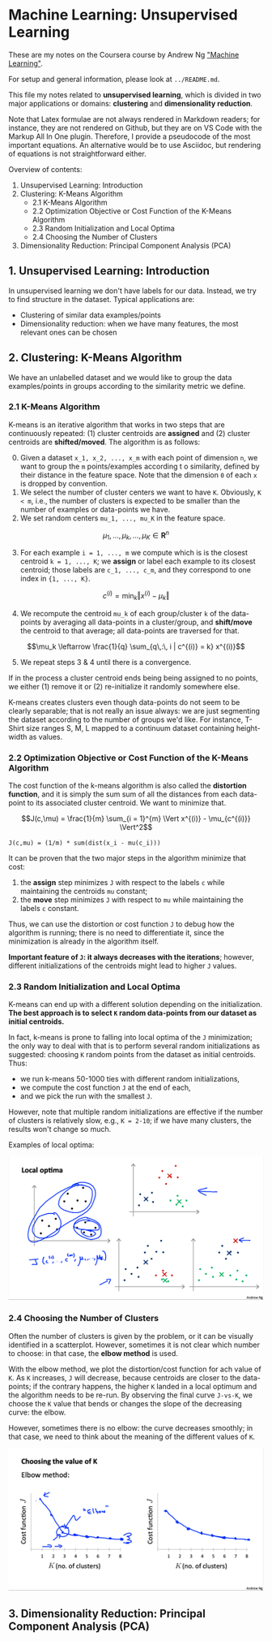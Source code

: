 # Machine Learning: Unsupervised Learning

These are my notes on the Coursera course by Andrew Ng ["Machine Learning"](https://www.coursera.org/learn/machine-learning).

For setup and general information, please look at `../README.md`.

This file my notes related to **unsupervised learning**, which is divided in two major applications or domains: **clustering** and **dimensionality reduction**.

Note that Latex formulae are not always rendered in Markdown readers; for instance, they are not rendered on Github, but they are on VS Code with the Markup All In One plugin.
Therefore, I provide a pseudocode of the most important equations.
An alternative would be to use Asciidoc, but rendering of equations is not straightforward either.

Overview of contents:

1. Unsupervised Learning: Introduction
2. Clustering: K-Means Algorithm
   - 2.1 K-Means Algorithm
   - 2.2 Optimization Objective or Cost Function of the K-Means Algorithm
   - 2.3 Random Initialization and Local Optima
   - 2.4 Choosing the Number of Clusters
3. Dimensionality Reduction: Principal Component Analysis (PCA)

## 1. Unsupervised Learning: Introduction

In unsupervised learning we don't have labels for our data. Instead, we try to find structure in the dataset. Typical applications are:

- Clustering of similar data examples/points
- Dimensionality reduction: when we have many features, the most relevant ones can be chosen

## 2. Clustering: K-Means Algorithm

We have an unlabelled dataset and we would like to group the data examples/points in groups according to the similarity metric we define.

### 2.1 K-Means Algorithm

K-means is an iterative algorithm that works in two steps that are continuously repeated: (1) cluster centroids are **assigned** and (2) cluster centroids are **shifted/moved**. The algorithm is as follows:

0. Given a dataset `x_1, x_2, ..., x_m` with each point of dimension `n`, we want to group the `m` points/examples according t o similarity, defined by their distance in the feature space. Note that the dimension `0` of each `x` is dropped by convention.
1. We select the number of cluster centers we want to have `K`. Obviously, `K < m`, i.e., the number of clusters is expected to be smaller than the number of examples or data-points we have.
2. We set random centers `mu_1, ..., mu_K` in the feature space.

$$\mu_1, ..., \mu_k, ..., \mu_K \in \mathbf{R}^{n}$$

3. For each example `i = 1, ..., m` we compute which is is the closest centroid `k = 1, ..., K`; we **assign** or label each example to its closest centroid; those labels are `c_1, ..., c_m`, and they correspond to one index in `{1, ..., K}`.

$$c^{(i)} = \min_k \Vert x^{(i)} - \mu_{k} \Vert $$

4. We recompute the centroid `mu_k` of each group/cluster `k` of the data-points by averaging all data-points in a cluster/group, and **shift/move** the centroid to that average; all data-points are traversed for that.

$$\mu_k \leftarrow \frac{1}{q} \sum_{q\,:\, i | c^{(i)} = k} x^{(i)}$$

5. We repeat steps 3 & 4 until there is a convergence.

If in the process a cluster centroid ends being being assigned to no points, we either (1) remove it or (2) re-initialize it randomly somewhere else.

K-means creates clusters even though data-points do not seem to be clearly separable; that is not really an issue always: we are just segmenting the dataset according to the number of groups we'd like. For instance, T-Shirt size ranges S, M, L mapped to a continuum dataset containing height-width as values.

### 2.2 Optimization Objective or Cost Function of the K-Means Algorithm

The cost function of the k-means algorithm is also called the **distortion function**, and it is simply the sum sum of all the distances from each data-point to its associated cluster centroid. We want to minimize that.

$$J(c,\mu) = \frac{1}{m} \sum_{i = 1}^{m} \Vert x^{(i)} - \mu_{c^{(i)}} \Vert^2$$

```
J(c,mu) = (1/m) * sum(dist(x_i - mu(c_i)))
```

It can be proven that the two major steps in the algorithm minimize that cost:

1. the **assign** step minimizes `J` with respect to the labels `c` while maintaining the centroids `mu` constant;
2. the **move** step minimizes `J` with respect to `mu` while maintaining the labels `c` constant.

Thus, we can use the distortion or cost function `J` to debug how the algorithm is running; there is no need to differentiate it, since the minimization is already in the algorithm itself.

**Important feature of `J`: it always decreases with the iterations**; however, different initializations of the centroids might lead to higher `J` values.

### 2.3 Random Initialization and Local Optima

K-means can end up with a different solution depending on the initialization. **The best approach is to select `K` random data-points from our dataset as initial centroids.**

In fact, k-means is prone to falling into local optima of the `J` minimization; the only way to deal with that is to perform several random initializations as suggested: choosing `K` random points from the dataset as initial centroids. Thus:

- we run k-means 50-1000 ties with different random initializations,
- we compute the cost function `J` at the end of each,
- and we pick the run with the smallest `J`.

However, note that multiple random initializations are effective if the number of clusters is relatively slow, e.g., `K = 2-10`; if we have many clusters, the results won't change so much.

Examples of local optima:

![Local Optima in K-Means](./pics/k_means_local_optima.png)

### 2.4 Choosing the Number of Clusters

Often the number of clusters is given by the problem, or it can be visually identified in a scatterplot. However, sometimes it is not clear which number to choose: in that case, the **elbow method** is used.

With the elbow method, we plot the distortion/cost function for ach value of `K`. As `K` increases, `J` will decrease, because centroids are closer to the data-points; if the contrary happens, the higher `K` landed in a local optimum and the algorithm needs to be re-run.
By observing the final curve `J-vs-K`, we choose the `K` value that bends or changes the slope of the decreasing curve: the elbow.

However, sometimes there is no elbow: the curve decreases smoothly; in that case, we need to think about the meaning of the different values of `K`.

![Choosing the Number of Clusters: The Elbow Method](./pics/k_means_choosing_k_elbow.png)

## 3. Dimensionality Reduction: Principal Component Analysis (PCA)

